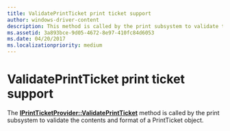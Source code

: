 ```yaml
---
title: ValidatePrintTicket print ticket support
author: windows-driver-content
description: This method is called by the print subsystem to validate the contents and format of a PrintTicket object.
ms.assetid: 3a893bce-9d05-4672-8e97-410fc84d6053
ms.date: 04/20/2017
ms.localizationpriority: medium
---
```


# ValidatePrintTicket print ticket support


The [**IPrintTicketProvider::ValidatePrintTicket**](https://msdn.microsoft.com/library/windows/hardware/ff554382) method is called by the print subsystem to validate the contents and format of a PrintTicket object.

 




